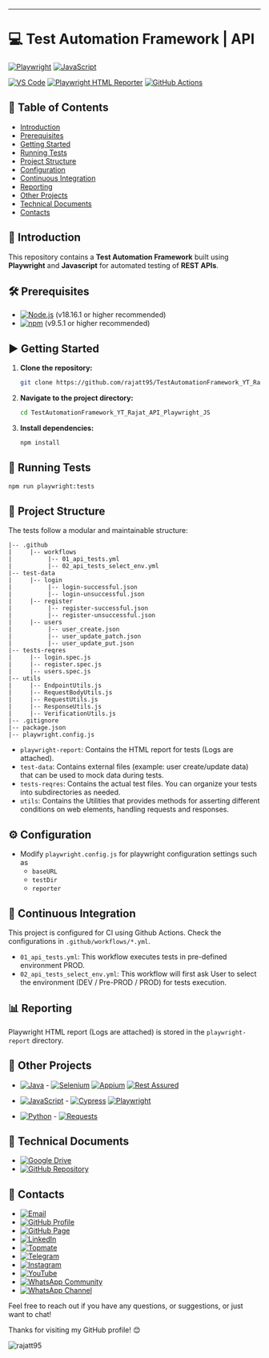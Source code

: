 <!--
    #/**
    # * @author Rajat Verma
    # * Email: rajatvermaa95@gmail.com
    # * GitHub Profile: https://github.com/rajatt95
    # * GitHub Page: https://rajatt95.github.io/
    # * LinkedIn: https://www.linkedin.com/in/rajatt95/
    # * Topmate: https://topmate.io/rajatt95
    # * Telegram: https://t.me/rajatt95
    # * Instagram: https://www.instagram.com/rajattvermaa95/
    # * YouTube: https://www.youtube.com/@rajatt95
    # * WhatsApp Community: https://chat.whatsapp.com/DVRP0ViD0YwELUKF2XMJHy
    # * WhatsApp Channel: https://whatsapp.com/channel/0029Va9XXMhJ93waOU5Xer3r
    # */
    #/***************************************************/
-->
---
# 💻 Test Automation Framework | API 

[![Playwright](https://img.shields.io/badge/Playwright-34495E?style=for-the-badge&logo=playwright&logoColor=white)](https://playwright.dev/)
[![JavaScript](https://img.shields.io/badge/JavaScript-F7DF1E?style=for-the-badge&logo=javascript&logoColor=black)](https://js.org/index.html) 

[![VS Code](https://img.shields.io/badge/VS_Code-007ACC?style=for-the-badge&logo=visual-studio-code&logoColor=white)](https://code.visualstudio.com/)
[![Playwright HTML Reporter](https://img.shields.io/badge/Playwright%20HTML%20Reporter-<COLOR>?style=for-the-badge&logo=playwright&logoColor=white)](https://www.npmjs.com/package/playwright-html-reporter)
[![GitHub Actions](https://img.shields.io/badge/GitHub%20Actions-2088FF?style=for-the-badge&logo=github-actions&logoColor=white)](https://github.com/features/actions) 

## 📑 Table of Contents
<!-- # - [Video Tutorial](#video-tutorial) -->
- [Introduction](#introduction)
- [Prerequisites](#prerequisites)
- [Getting Started](#getting-started)
- [Running Tests](#running-tests)
- [Project Structure](#project-structure)
- [Configuration](#configuration)
- [Continuous Integration](#continuous-integration)
- [Reporting](#reporting)
- [Other Projects](#other-projects)
- [Technical Documents](#technical-documents)
- [Contacts](#contacts)

## 📖 Introduction
This repository contains a **Test Automation Framework** built using **Playwright** and **Javascript** for automated testing of **REST APIs**.

<!-- ## 🎥 Video Tutorial

<a href="https://www.youtube.com/watch?v=g0nG6aPbpl4&list=PLrBBHmoBFxBUu9G7haETpa0B03H9GnfKX"> <img src="https://img.youtube.com/vi/g0nG6aPbpl4/0.jpg" alt="Test Automation Framework | WEB | Cypress + JS" width="200"> </a>

Click on the image above to watch the tutorials. -->

## 🛠️ Prerequisites

- [![Node.js](https://img.shields.io/badge/Node.js-43853D?style=for-the-badge&logo=node.js&logoColor=white)](https://nodejs.org/) (v18.16.1 or higher recommended)
- [![npm](https://img.shields.io/badge/npm-CB3837?style=for-the-badge&logo=npm&logoColor=white)](https://www.npmjs.com/) (v9.5.1 or higher recommended)

## ▶️ Getting Started

1. **Clone the repository:**

   ```bash
   git clone https://github.com/rajatt95/TestAutomationFramework_YT_Rajat_API_Playwright_JS.git
   ```

2. **Navigate to the project directory:**

   ```bash
   cd TestAutomationFramework_YT_Rajat_API_Playwright_JS
   ```

3. **Install dependencies:**

   ```bash
   npm install
   ```

## 🚀 Running Tests

  ```bash
  npm run playwright:tests
  ```

## 📁 Project Structure

The tests follow a modular and maintainable structure:

```
|-- .github
|     |-- workflows
|          |-- 01_api_tests.yml
|          |-- 02_api_tests_select_env.yml
|-- test-data
|     |-- login
|          |-- login-successful.json
|          |-- login-unsuccessful.json
|     |-- register
|          |-- register-successful.json
|          |-- register-unsuccessful.json
|     |-- users
|          |-- user_create.json
|          |-- user_update_patch.json
|          |-- user_update_put.json
|-- tests-reqres
|     |-- login.spec.js
|     |-- register.spec.js
|     |-- users.spec.js
|-- utils
|     |-- EndpointUtils.js
|     |-- RequestBodyUtils.js
|     |-- RequestUtils.js
|     |-- ResponseUtils.js
|     |-- VerificationUtils.js
|-- .gitignore
|-- package.json
|-- playwright.config.js
```

- `playwright-report`: Contains the HTML report for tests (Logs are attached).
- `test-data`: Contains external files (example: user create/update data) that can be used to mock data during tests.
- `tests-reqres`: Contains the actual test files. You can organize your tests into subdirectories as needed. 
- `utils`: Contains the Utilities that provides methods for asserting different conditions on web elements, handling requests and responses.

## ⚙️ Configuration

- Modify `playwright.config.js` for playwright configuration settings such as
  - `baseURL`
  - `testDir`
  - `reporter`

## 🔄 Continuous Integration

This project is configured for CI using Github Actions. Check the configurations in `.github/workflows/*.yml`.

- `01_api_tests.yml`: This workflow executes tests in pre-defined environment PROD.
- `02_api_tests_select_env.yml`: This workflow will first ask User to select the environment (DEV / Pre-PROD / PROD) for tests execution.

## 📊 Reporting

Playwright HTML report (Logs are attached) is stored in the `playwright-report` directory.

## 🔭 Other Projects

- [![Java](https://img.shields.io/badge/Java-007396?style=for-the-badge&logo=java&logoColor=white)](https://github.com/stars/rajatt95/lists/programming-language-java)  - 
  [![Selenium](https://img.shields.io/badge/Selenium-43B02A?style=for-the-badge&logo=selenium&logoColor=white)](https://github.com/stars/rajatt95/lists/selenium-automation-frameworks)
  [![Appium](https://img.shields.io/badge/Appium-40C4FF?style=for-the-badge&logo=appium&logoColor=white)](https://github.com/stars/rajatt95/lists/appium-automation-frameworks)
  [![Rest Assured](https://img.shields.io/badge/Rest%20Assured-5B47A5?style=for-the-badge&logo=rest-assured&logoColor=white)](https://github.com/stars/rajatt95/lists/restassured-automation-framework)

- [![JavaScript](https://img.shields.io/badge/JavaScript-F7DF1E?style=for-the-badge&logo=javascript&logoColor=black)](https://github.com/stars/rajatt95/lists/programming-language-javascript) - 
[![Cypress](https://img.shields.io/badge/Cypress-17202C?style=for-the-badge&logo=cypress&logoColor=white)](https://github.com/stars/rajatt95/lists/cypress-automation-frameworks)
[![Playwright](https://img.shields.io/badge/Playwright-34495E?style=for-the-badge&logo=playwright&logoColor=white)](https://github.com/stars/rajatt95/lists/playwright-automation-frameworks)

- [![Python](https://img.shields.io/badge/Python-3776AB?style=for-the-badge&logo=python&logoColor=white)](https://github.com/stars/rajatt95/lists/programming-language-python) -
  [![Requests](https://img.shields.io/badge/Requests-2CA5E0?style=for-the-badge&logo=python&logoColor=white)](https://github.com/stars/rajatt95/lists/requests-automation-framework)

## 📄 Technical Documents

- [![Google Drive](https://img.shields.io/badge/Google%20Drive-4285F4?style=for-the-badge&logo=google-drive&logoColor=white)](https://drive.google.com/drive/folders/1tne9pZjgWvfrS0l9tVHs6k1jnQHpTLoA?usp=sharing)
- [![GitHub Repository](https://img.shields.io/badge/GitHub-100000?style=for-the-badge&logo=github&logoColor=white)](https://github.com/rajatt95/Documents)

## 📧 Contacts

- [![Email](https://img.shields.io/badge/Email-rajatvermaa95%40gmail.com-green)](mailto:rajatvermaa95@gmail.com)
- [![GitHub Profile](https://img.shields.io/badge/GitHub-Profile-blue)](https://github.com/rajatt95)
- [![GitHub Page](https://img.shields.io/badge/GitHub-Page-lightgrey)](https://rajatt95.github.io/)
- [![LinkedIn](https://img.shields.io/badge/LinkedIn-Profile-blue)](https://www.linkedin.com/in/rajatt95)
- [![Topmate](https://img.shields.io/badge/Topmate-Profile-red)](https://topmate.io/rajatt95)
- [![Telegram](https://img.shields.io/badge/Telegram-Channel-blue)](https://t.me/rajatt95)
- [![Instagram](https://img.shields.io/badge/Instagram-Profile-orange)](https://www.instagram.com/rajattvermaa95/)
- [![YouTube](https://img.shields.io/badge/YouTube-Channel-red)](https://www.youtube.com/@rajatt95)
- [![WhatsApp Community](https://img.shields.io/badge/WhatsApp-Community-brightgreen)](https://chat.whatsapp.com/LP20xMGvxnEL88GoB58bo1)
- [![WhatsApp Channel](https://img.shields.io/badge/WhatsApp-Channel-brightgreen)](https://whatsapp.com/channel/0029Va9XXMhJ93waOU5Xer3r)

Feel free to reach out if you have any questions, or suggestions, or just want to chat!

Thanks for visiting my GitHub profile! 😊

<p align="left"> <img src="https://komarev.com/ghpvc/?username=rajatt95&label=Profile%20views&color=0e75b6&style=flat" alt="rajatt95" /> </p>

